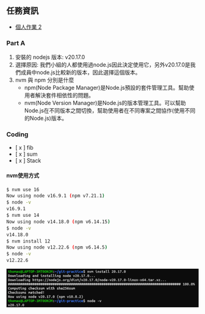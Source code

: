 ## 任務資訊
* [個人作業 2](https://lightda-tw.notion.site/20240919-W02-2-1052ceabc70c80e88074d8a9e03ec715)
### Part A
1. 安裝的 nodejs 版本: v20.17.0
2. 選擇原因: 我們小組的人都使用過node.js因此決定使用它，另外v20.17.0是我們成員中node.js比較新的版本，因此選擇這個版本。
3. nvm 與 npm 分別是什麼
    * npm(Node Package Manager)是Node.js預設的套件管理工具。幫助使用者解決套件相依性的問題。
    * nvm(Node Version Manager)是Node.js的版本管理工具。可以幫助Node.js在不同版本之間切換，幫助使用者在不同專案之間協作(使用不同的Node.js)版本。
### Coding
- [ x ] fib
- [ x ] sum
- [ x ] Stack
#### nvm使用方式
```bash
$ nvm use 16
Now using node v16.9.1 (npm v7.21.1)
$ node -v
v16.9.1
$ nvm use 14
Now using node v14.18.0 (npm v6.14.15)
$ node -v
v14.18.0
$ nvm install 12
Now using node v12.22.6 (npm v6.14.5)
$ node -v
v12.22.6
```
![nvm使用範例](../assets/nvm-example.png)
